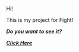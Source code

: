 Hi!

This is my project for Fight!

**_Do you want to see it?_**

[**_Click Here_**](https://akkified.github.io/coursera-test/site/Games/fighting-game-main/index.html)
